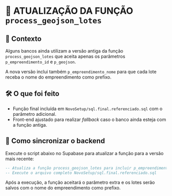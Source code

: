 # 🔄 ATUALIZAÇÃO DA FUNÇÃO `process_geojson_lotes`

## 📌 Contexto
Alguns bancos ainda utilizam a versão antiga da função `process_geojson_lotes` que aceita apenas os parâmetros `p_empreendimento_id` e `p_geojson`.

A nova versão inclui também `p_empreendimento_nome` para que cada lote receba o nome do empreendimento como prefixo.

## 🛠️ O que foi feito
- Função final incluída em `NovoSetup/sql.final.referenciado.sql` com o parâmetro adicional.
- Front-end ajustado para realizar *fallback* caso o banco ainda esteja com a função antiga.

## 🚀 Como sincronizar o backend
Execute o script abaixo no Supabase para atualizar a função para a versão mais recente:

```sql
-- Atualiza a função process_geojson_lotes para incluir p_empreendimento_nome
-- Execute o arquivo completo NovoSetup/sql.final.referenciado.sql
```

Após a execução, a função aceitará o parâmetro extra e os lotes serão salvos com o nome do empreendimento como prefixo.
